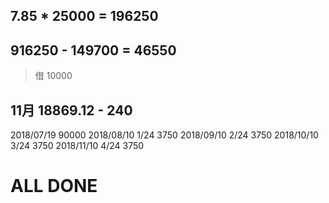 
## 7.85 * 25000 = 196250  
## 916250 - 149700 = 46550   

> 借 10000

## 11月 18869.12 - 240 



2018/07/19 90000 
2018/08/10 1/24 3750 
2018/09/10 2/24 3750 
2018/10/10 3/24 3750 
2018/11/10 4/24 3750 


# ALL DONE